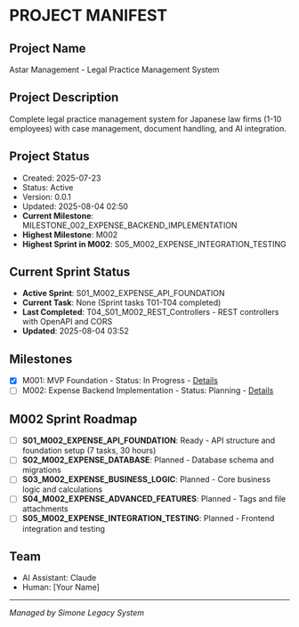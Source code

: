 # PROJECT MANIFEST

## Project Name
Astar Management - Legal Practice Management System

## Project Description
Complete legal practice management system for Japanese law firms (1-10 employees) with case management, document handling, and AI integration.

## Project Status
- Created: 2025-07-23
- Status: Active
- Version: 0.0.1
- Updated: 2025-08-04 02:50
- **Current Milestone**: MILESTONE_002_EXPENSE_BACKEND_IMPLEMENTATION
- **Highest Milestone**: M002
- **Highest Sprint in M002**: S05_M002_EXPENSE_INTEGRATION_TESTING

## Current Sprint Status
- **Active Sprint**: S01_M002_EXPENSE_API_FOUNDATION
- **Current Task**: None (Sprint tasks T01-T04 completed)
- **Last Completed**: T04_S01_M002_REST_Controllers - REST controllers with OpenAPI and CORS
- **Updated**: 2025-08-04 03:52

## Milestones
- [x] M001: MVP Foundation - Status: In Progress - [Details](02_REQUIREMENTS/MILESTONE_001_MVP_FOUNDATION/MILESTONE_001_milestone_meta.md)
- [ ] M002: Expense Backend Implementation - Status: Planning - [Details](02_REQUIREMENTS/MILESTONE_002_EXPENSE_BACKEND_IMPLEMENTATION/MILESTONE_002_milestone_meta.md)

## M002 Sprint Roadmap
- [ ] **S01_M002_EXPENSE_API_FOUNDATION**: Ready - API structure and foundation setup (7 tasks, 30 hours)
- [ ] **S02_M002_EXPENSE_DATABASE**: Planned - Database schema and migrations
- [ ] **S03_M002_EXPENSE_BUSINESS_LOGIC**: Planned - Core business logic and calculations
- [ ] **S04_M002_EXPENSE_ADVANCED_FEATURES**: Planned - Tags and file attachments
- [ ] **S05_M002_EXPENSE_INTEGRATION_TESTING**: Planned - Frontend integration and testing

## Team
- AI Assistant: Claude
- Human: [Your Name]

---
*Managed by Simone Legacy System*
